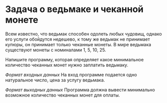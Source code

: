 # Задача о ведьмаке и чеканной монете

Всем известно, что ведьмак способен одолеть любых чудовищ, однако его услуги обойдутся недешево, к тому же ведьмак не принимает купюры, он принимает только чеканные монеты. В мире ведьмака существуют монеты с номиналами 1, 5, 10, 25.

Напишите программу, которая определяет какое минимальное количество чеканных монет нужно заплатить ведьмаку.

*Формат входных данных* 
На вход программе подается одно натуральное число, цена за услугу ведьмака.

*Формат выходных данных*
Программа должна вывести минимально возможное количество чеканных монет для оплаты.